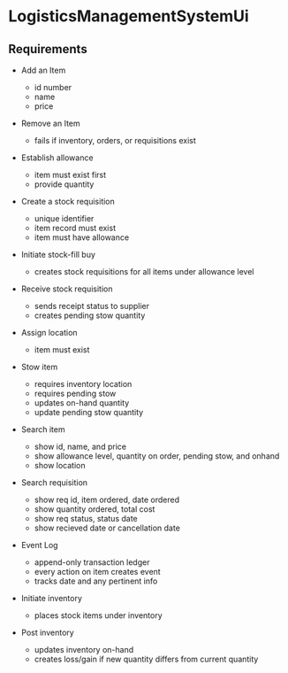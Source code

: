 # LogisticsManagementSystemUi

## Requirements

* Add an Item
  * id number
  * name
  * price

* Remove an Item
  * fails if inventory, orders, or requisitions exist

* Establish allowance
  * item must exist first
  * provide quantity

* Create a stock requisition
  * unique identifier
  * item record must exist
  * item must have allowance

* Initiate stock-fill buy
  * creates stock requisitions for all items under allowance level

* Receive stock requisition
  * sends receipt status to supplier
  * creates pending stow quantity

* Assign location
  * item must exist

* Stow item
  * requires inventory location
  * requires pending stow
  * updates on-hand quantity
  * update pending stow quantity

* Search item
  * show id, name, and price
  * show allowance level, quantity on order, pending stow, and onhand
  * show location

* Search requisition
  * show req id, item ordered, date ordered
  * show quantity ordered, total cost
  * show req status, status date
  * show recieved date or cancellation date

* Event Log
  * append-only transaction ledger
  * every action on item creates event
  * tracks date and any pertinent info

* Initiate inventory
  * places stock items under inventory

* Post inventory
  * updates inventory on-hand
  * creates loss/gain if new quantity differs from current quantity



